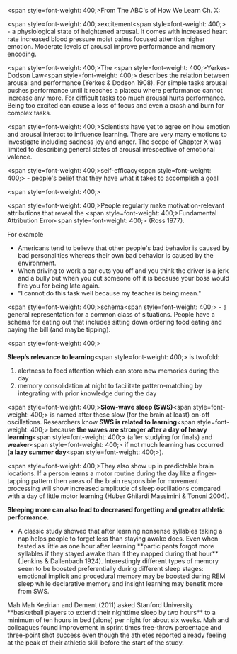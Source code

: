 <span style=font-weight: 400;>From The ABC's of How We Learn Ch. X:</span>

<span style=font-weight: 400;>excitement</span><span style=font-weight: 400;> - a physiological state of heightened arousal. It comes with increased heart rate increased blood pressure moist palms focused attention higher emotion. Moderate levels of arousal improve performance and memory encoding.</span>

<span style=font-weight: 400;>The </span><span style=font-weight: 400;>Yerkes-Dodson Law</span><span style=font-weight: 400;> describes the relation between arousal and performance (Yerkes &amp; Dodson 1908). For simple tasks arousal pushes performance until it reaches a plateau where performance cannot increase any more. For difficult tasks too much arousal hurts performance. Being too excited can cause a loss of focus and even a crash and burn for complex tasks.</span>

<span style=font-weight: 400;>Scientists have yet to agree on how emotion and arousal interact to influence learning. There are very many emotions to investigate including sadness joy and anger. The scope of Chapter X was limited to describing general states of arousal irrespective of emotional valence.</span>

<span style=font-weight: 400;>self-efficacy</span><span style=font-weight: 400;> - people's belief that they have what it takes to accomplish a goal</span></p>  <p><span style=font-weight: 400;> </span></p>  <p><span style=font-weight: 400;>People regularly make motivation-relevant attributions that reveal the </span><span style=font-weight: 400;>Fundamental Attribution Error</span><span style=font-weight: 400;> (Ross 1977).</span>

<p><span style=font-weight: 400;>For example</span></p>  <ul>  <li style=font-weight: 400;><span style=font-weight: 400;>Americans tend to believe that other people's bad behavior is caused by bad personalities whereas their own bad behavior is caused by the environment.</span></li>  <li style=font-weight: 400;><span style=font-weight: 400;>When driving to work a car cuts you off and you think the driver is a jerk and a bully but when you cut someone off it is because your boss would fire you for being late again.</span></li>  <li style=font-weight: 400;><span style=font-weight: 400;>"I cannot do this task well because my teacher is being mean."</span></li>  </ul>

<span style=font-weight: 400;>schema</span><span style=font-weight: 400;> - a general representation for a common class of situations. People have a schema for eating out that includes sitting down ordering food eating and paying the bill (and maybe tipping).</span></p>  <p><span style=font-weight: 400;> </span></p>  <p>**Sleep’s relevance to learning**<span style=font-weight: 400;> is twofold:</span>

<ol>  <li style=font-weight: 400;><span style=font-weight: 400;>alertness to feed attention which can store new memories during the day</span></li>  <li style=font-weight: 400;><span style=font-weight: 400;>memory consolidation at night to facilitate pattern-matching by integrating with prior knowledge during the day </span></li>  </ol>

<span style=font-weight: 400;></span>**Slow-wave sleep (SWS)**<span style=font-weight: 400;> is named after these slow (for the brain at least) on-off oscillations. Researchers know </span>**SWS is related to learning**<span style=font-weight: 400;> because </span>**the waves are stronger after a day of heavy learning**<span style=font-weight: 400;> (after studying for finals) and </span>**weaker**<span style=font-weight: 400;> if not much learning has occurred (</span>**a lazy summer day**<span style=font-weight: 400;>).</span>

<span style=font-weight: 400;>They also show up in predictable brain locations. If a person learns a motor routine during the day like a finger-tapping pattern then areas of the brain responsible for movement processing will show increased amplitude of sleep oscillations compared with a day of little motor learning (Huber Ghilardi Massimini &amp; Tononi 2004).</span>

**Sleeping more can also lead to decreased forgetting and greater athletic performance.**

<ul>  <li style=font-weight: 400;> <span style=font-weight: 400;>A classic study showed that after learning nonsense syllables taking a nap helps people to forget less than staying awake does. Even when tested as little as one hour after learning </span>**participants forgot more syllables if they stayed awake than if they napped during that hour**<span style=font-weight: 400;> (Jenkins &amp; Dallenbach 1924). Interestingly different types of memory seem to be boosted preferentially during different sleep stages: emotional implicit and procedural memory may be boosted during REM sleep while declarative memory and insight learning may benefit more from SWS.</span> </li>  </ul>  <p><span style=font-weight: 400;>Mah Mah Kezirian and Dement (2011) asked Stanford University </span>**basketball players to extend their nighttime sleep by two hours**<span style=font-weight: 400;> to a minimum of ten hours in bed (alone) per night for about six weeks. Mah and colleagues found improvement in sprint times free-throw percentage and three-point shot success even though the athletes reported already feeling at the peak of their athletic skill before the start of the study.</span></p>